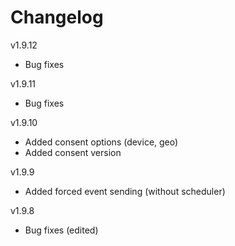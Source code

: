 # Changelog

v1.9.12
* Bug fixes

v1.9.11
* Bug fixes

v1.9.10
* Added consent options (device, geo)
* Added consent version

v1.9.9
* Added forced event sending (without scheduler)

v1.9.8
* Bug fixes (edited)
